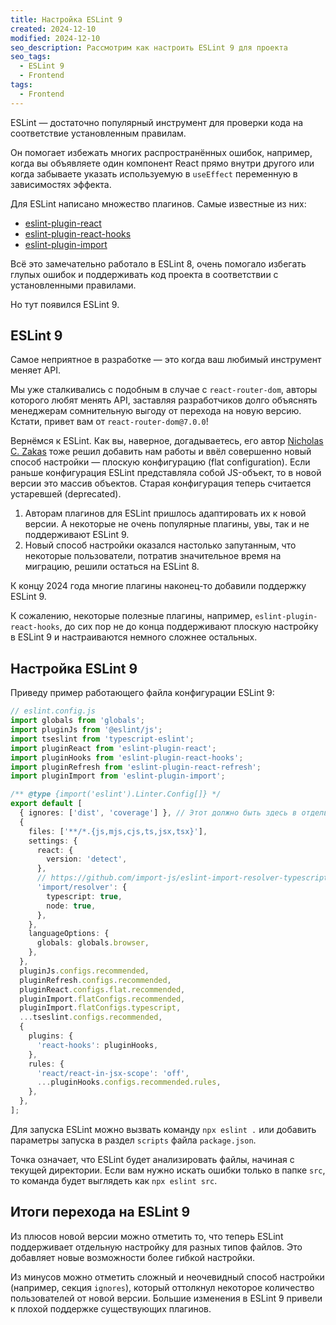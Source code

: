 ```yaml
---
title: Настройка ESLint 9
created: 2024-12-10
modified: 2024-12-10
seo_description: Рассмотрим как настроить ESLint 9 для проекта
seo_tags:
  - ESLint 9
  - Frontend
tags:
  - Frontend
---
```


ESLint — достаточно популярный инструмент для проверки кода на соответствие установленным правилам.

Он помогает избежать многих распространённых ошибок, например, когда вы объявляете один компонент React прямо внутри другого или когда забываете указать используемую в `useEffect` переменную в зависимостях эффекта.

Для ESLint написано множество плагинов. Самые известные из них:

- [eslint-plugin-react](https://www.npmjs.com/package/eslint-plugin-react)
- [eslint-plugin-react-hooks](https://www.npmjs.com/package/eslint-plugin-react-hooks)
- [eslint-plugin-import](https://www.npmjs.com/package/eslint-plugin-import)

Всё это замечательно работало в ESLint 8, очень помогало избегать глупых ошибок и поддерживать код проекта в соответствии с установленными правилами.

Но тут появился ESLint 9.

## ESLint 9

Самое неприятное в разработке — это когда ваш любимый инструмент меняет API.

Мы уже сталкивались с подобным в случае с `react-router-dom`, авторы которого любят менять API, заставляя разработчиков долго объяснять менеджерам сомнительную выгоду от перехода на новую версию. Кстати, привет вам от `react-router-dom@7.0.0`!

Вернёмся к ESLint. Как вы, наверное, догадываетесь, его автор [Nicholas C. Zakas](https://github.com/nzakas) тоже решил добавить нам работы и ввёл совершенно новый способ настройки — плоскую конфигурацию (flat configuration). Если раньше конфигурация ESLint представляла собой JS-объект, то в новой версии это массив объектов. Старая конфигурация теперь считается устаревшей (deprecated).

1. Авторам плагинов для ESLint пришлось адаптировать их к новой версии. А некоторые не очень популярные плагины, увы, так и не поддерживают ESLint 9.
2. Новый способ настройки оказался настолько запутанным, что некоторые пользователи, потратив значительное время на миграцию, решили остаться на ESLint 8.

К концу 2024 года многие плагины наконец-то добавили поддержку ESLint 9.

К сожалению, некоторые полезные плагины, например, `eslint-plugin-react-hooks`, до сих пор не до конца поддерживают плоскую настройку в ESLint 9 и настраиваются немного сложнее остальных.

## Настройка ESLint 9

Приведу пример работающего файла конфигурации ESLint 9:

```ts
// eslint.config.js
import globals from 'globals';
import pluginJs from '@eslint/js';
import tseslint from 'typescript-eslint';
import pluginReact from 'eslint-plugin-react';
import pluginHooks from 'eslint-plugin-react-hooks';
import pluginRefresh from 'eslint-plugin-react-refresh';
import pluginImport from 'eslint-plugin-import';

/** @type {import('eslint').Linter.Config[]} */
export default [
  { ignores: ['dist', 'coverage'] }, // Этот должно быть здесь в отдельном объекте, чтобы применяться глобально
  {
    files: ['**/*.{js,mjs,cjs,ts,jsx,tsx}'],
    settings: {
      react: {
        version: 'detect',
      },
      // https://github.com/import-js/eslint-import-resolver-typescript#configuration
      'import/resolver': {
        typescript: true,
        node: true,
      },
    },
    languageOptions: {
      globals: globals.browser,
    },
  },
  pluginJs.configs.recommended,
  pluginRefresh.configs.recommended,
  pluginReact.configs.flat.recommended,
  pluginImport.flatConfigs.recommended,
  pluginImport.flatConfigs.typescript,
  ...tseslint.configs.recommended,
  {
    plugins: {
      'react-hooks': pluginHooks,
    },
    rules: {
      'react/react-in-jsx-scope': 'off',
      ...pluginHooks.configs.recommended.rules,
    },
  },
];
```

Для запуска ESLint можно вызвать команду `npx eslint .` или добавить параметры запуска в раздел `scripts` файла `package.json`.

Точка означает, что ESLint будет анализировать файлы, начиная с текущей директории. Если вам нужно искать ошибки только в папке `src`, то команда будет выглядеть как `npx eslint src`.

## Итоги перехода на ESLint 9

Из плюсов новой версии можно отметить то, что теперь ESLint поддерживает отдельную настройку для разных типов файлов. Это добавляет новые возможности более гибкой настройки.

Из минусов можно отметить сложный и неочевидный способ настройки (например, секция `ignores`), который оттолкнул некоторое количество пользователей от новой версии. Большие изменения в ESLint 9 привели к плохой поддержке существующих плагинов.
